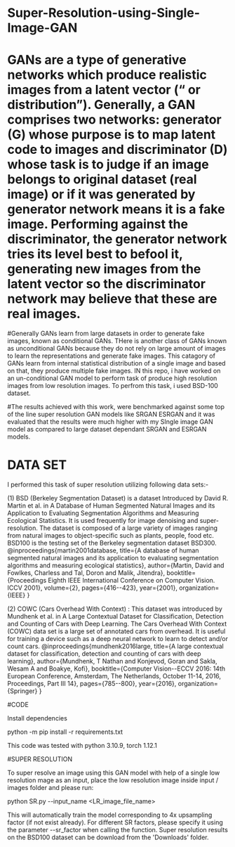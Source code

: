 # Super-Resolution-using-Single-Image-GAN
# GANs are a type of generative networks which produce realistic images from a latent vector (“ or distribution”). Generally, a GAN comprises two networks: generator (G) whose purpose is to map latent code to images and discriminator (D) whose task is to judge if an image belongs to original dataset (real image) or if it was generated by generator network means it is a fake image. Performing against the discriminator, the generator network tries its level best to befool it, generating new images from the latent vector so the discriminator network may believe that these are real images.

#Generally GANs learn from large datasets in order to generate fake images, known as conditional GANs. THere is another class of GANs known as unconditional GANs because they do not rely on large amount of images to learn the representations and generate fake images. This catagory of GANs learn from internal statistical distribution of a single image and based on that, they produce multiple fake images. IN this repo, i have worked on an un-conditional GAN model to perform task of produce high resolution images from low resolution images. To perfrom this task, i used BSD-100 dataset. 

#The results achieved with this work, were benchmarked against some top of the line super resolution GAN models like SRGAN ESRGAN and it was evaluated that the results were much higher with my SIngle image GAN model as compared to large dataset dependant SRGAN and ESRGAN models.

# DATA SET
I performed this task of super resolution utilizing following data sets:-

(1) BSD (Berkeley Segmentation Dataset) is a dataset Introduced by David R. Martin et al. in A Database of Human Segmented Natural Images and its Application to Evaluating Segmentation Algorithms and Measuring Ecological Statistics. It is used frequently for image denoising and super-resolution. The dataset is composed of a large variety of images ranging from natural images to object-specific such as plants, people, food etc. BSD100 is the testing set of the Berkeley segmentation dataset BSD300. 
@inproceedings{martin2001database,
  title={A database of human segmented natural images and its application to evaluating segmentation algorithms and measuring ecological statistics},
  author={Martin, David and Fowlkes, Charless and Tal, Doron and Malik, Jitendra},
  booktitle={Proceedings Eighth IEEE International Conference on Computer Vision. ICCV 2001},
  volume={2},
  pages={416--423},
  year={2001},
  organization={IEEE}
}


(2) COWC (Cars Overhead With Context) : This dataset was introduced by Mundhenk et al. in A Large Contextual Dataset for Classification, Detection and Counting of Cars with Deep Learning. The Cars Overhead With Context (COWC) data set is a large set of annotated cars from overhead. It is useful for training a device such as a deep neural network to learn to detect and/or count cars. 
@inproceedings{mundhenk2016large,
  title={A large contextual dataset for classification, detection and counting of cars with deep learning},
  author={Mundhenk, T Nathan and Konjevod, Goran and Sakla, Wesam A and Boakye, Kofi},
  booktitle={Computer Vision--ECCV 2016: 14th European Conference, Amsterdam, The Netherlands, October 11-14, 2016, Proceedings, Part III 14},
  pages={785--800},
  year={2016},
  organization={Springer}
}


#CODE

Install dependencies

python -m pip install -r requirements.txt

This code was tested with python 3.10.9, torch 1.12.1


#SUPER RESOLUTION

To super resolve an image using this GAN model with help of a single low resolution mage as an input, place the low resolution image inside input / images folder and  please run:

python SR.py --input_name <LR_image_file_name>

This will automatically train the model corresponding to 4x upsampling factor (if not exist already). For different SR factors, please specify it using the parameter --sr_factor when calling the function. 
Super resolution results on the BSD100 dataset can be download from the 'Downloads' folder.

